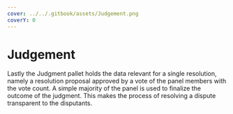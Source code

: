 ```yaml
---
cover: ../../.gitbook/assets/Judgement.png
coverY: 0
---
```


# Judgement

Lastly the Judgment pallet holds the data relevant for a single resolution, namely a resolution proposal approved by a vote of the panel members with the vote count. A simple majority of the panel is used to finalize the outcome of the judgment. This makes the process of resolving a dispute transparent to the disputants.

<figure><img src="https://lh3.googleusercontent.com/iKf5t9zsAVqD66DVip3BUzLfwtMGAA5lSY97395Dl_UKFpac7L-xxAzffr7eQrkqUYmmeF7-9BkKaOJSbnWMHCld9FWRJWzK3H1E8JO-STk5b9ins-r7711eLqUNeYrntSGztaMr6pgy7BotFR05FKYoK8pjnbhJMwBnBtrKV7atScwh8w6AgVtKP6yWgQ" alt=""><figcaption></figcaption></figure>
